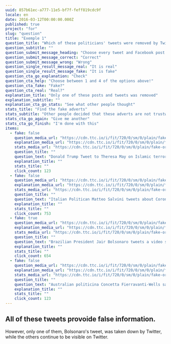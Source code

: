 ```yaml
---
uuid: 857b61ec-a777-11e5-bf7f-feff819cdc9f
locale: en
date: 2016-03-12T00:00:00.000Z
published: true
project: "for"
slug: "question"
title: "Exemple 1"
question_title: "Which of these politicians' tweets were removed by Twitter?"
question_subtitle: ""
question_submit_message_heading: "Choose every tweet and Facebook post you think was removed"
question_submit_message_correct: "Correct"
question_submit_message_wrong: "Wrong"
question_single_result_message_real: "It is real"
question_single_result_message_fake: "It is fake"
question_cta_go_explanation: "Check"
question_cta_help: "Choose between 1 and 4 of the options above!"
question_cta_fake: "Fake?"
question_cta_real: "Real?"
explanation_title: "Only one of these posts and tweets was removed"
explanation_subtitle: ""
explanation_cta_go_stats: "See what other people thought"
stats_title: "Find the fake adverts"
stats_subtitle: "Other people decided that these adverts are not trustworthy"
stats_cta_go_again: "Give me another"
stats_cta_go_finish: "I'm done with this"
items:
  - fake: false
    question_media_url: "https://cdn.ttc.io/i/fit/720/0/sm/0/plain/fake-or-real-news-edition/takedown1.png"
    explanation_media_url: "https://cdn.ttc.io/i/fit/720/0/sm/0/plain/fake-or-real-news-edition/takedown1.png"
    stats_media_url: "https://cdn.ttc.io/i/fit/720/0/sm/0/plain/fake-or-real-news-edition/takedown1.png"
    question_title: ""
    question_text: "Donald Trump Tweet to Theresa May on Islamic terrorism"
    explanation_title: ""
    stats_title: ""
    click_count: 123
  - fake: false
    question_media_url: "https://cdn.ttc.io/i/fit/720/0/sm/0/plain/fake-or-real-news-edition/takedown2.png"
    explanation_media_url: "https://cdn.ttc.io/i/fit/720/0/sm/0/plain/fake-or-real-news-edition/takedown2.png"
    stats_media_url: "https://cdn.ttc.io/i/fit/720/0/sm/0/plain/fake-or-real-news-edition/takedown2.png"
    question_title: ""
    question_text: "Italian Politican Matteo Salvini tweets about Coronavirus myths"
    explanation_title: ""
    stats_title: ""
    click_count: 753
  - fake: true
    question_media_url: "https://cdn.ttc.io/i/fit/720/0/sm/0/plain/fake-or-real-news-edition/takedown3.jpeg"
    explanation_media_url: "https://cdn.ttc.io/i/fit/720/0/sm/0/plain/fake-or-real-news-edition/takedown3.jpeg"
    stats_media_url: "https://cdn.ttc.io/i/fit/720/0/sm/0/plain/fake-or-real-news-edition/takedown3.jpeg"
    question_title: ""
    question_text: "Brazilian President Jair Bolsonaro tweets a video showing factories that remained open in light of the Coronavirus health emergency, indicating that such a situation was threatening to the health of the people"
    explanation_title: ""
    stats_title: ""
    click_count: 654
  - fake: false
    question_media_url: "https://cdn.ttc.io/i/fit/720/0/sm/0/plain/fake-or-real-news-edition/takedown4.png"
    explanation_media_url: "https://cdn.ttc.io/i/fit/720/0/sm/0/plain/fake-or-real-news-edition/takedown4.png"
    stats_media_url: "https://cdn.ttc.io/i/fit/720/0/sm/0/plain/fake-or-real-news-edition/takedown4.png"
    question_title: ""
    question_text: "Australian politicina Concetta Fierravanti-Wells saying bushfires were caused by arsonists"
    explanation_title: ""
    stats_title: ""
    click_count: 123
---
```

## All of these tweets provoide false information. 

However, only one of them, Bolsonaro's tweet, was taken down by Twitter, while the others continue to be visible on Twitter.
